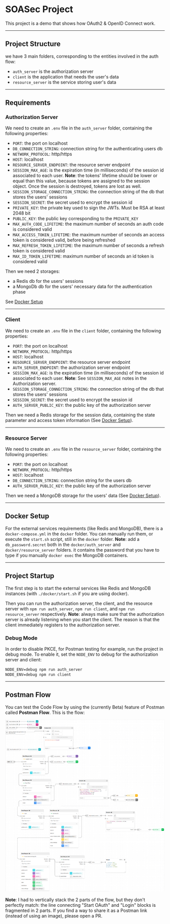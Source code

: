 # SOASec Project
This project is a demo that shows how OAuth2 & OpenID Connect work. 

---

## Project Structure
we have 3 main folders, corresponding to the entities involved in the auth flow:
- `auth_server` is the authorization server
- `client` is the application that needs the user's data
- `resource_server` is the service storing user's data

---

## Requirements

### Authorization Server
We need to create an `.env` file in the `auth_server` folder, containing the following properties:
- `PORT`: the port on localhost
- `DB_CONNECTION_STRING`: connection string for the authenticating users db
- `NETWORK_PROTOCOL`: http/https
- `HOST`: localhost
- `RESOURCE_SERVER_ENDPOINT`: the resource server endpoint
- `SESSION_MAX_AGE`: is the expiration time (in milliseconds) of the session id associated to each user. **Note**: the tokens' lifetime should be lower or equal than this value, because tokens are assigned to the session object. Once the session is destroyed, tokens are lost as well.
- `SESSION_STORAGE_CONNECTION_STRING`: the connection string of the db that stores the users' sessions
- `SESSION_SECRET`: the secret used to encrypt the session id
- `PRIVATE_KEY`: the private key used to sign the JWTs. Must be RSA at least 2048 bit
- `PUBLIC_KEY`: the public key corresponding to the `PRIVATE_KEY`
- `MAX_AUTH_CODE_LIFETIME`: the maximum number of seconds an auth code is considered valid
- `MAX_ACCESS_TOKEN_LIFETIME`: the maximum number of seconds an access token is considered valid, before being refreshed
- `MAX_REFRESH_TOKEN_LIFETIME`: the maximum number of seconds a refresh token is considered valid
- `MAX_ID_TOKEN_LIFETIME`: maximum number of seconds an id token is considered valid

Then we need 2 storages:
- a Redis db for the users' sessions
- a MongoDb db for the users' necessary data for the authentication phase 

See [Docker Setup](#docker-setup)

---

### Client

We need to create an `.env` file in the `client` folder, containing the following properties:
- `PORT`: the port on localhost
- `NETWORK_PROTOCOL`: http/https
- `HOST`: localhost
- `RESOURCE_SERVER_ENDPOINT`: the resource server endpoint
- `AUTH_SERVER_ENDPOINT`: the authorization server endpoint
- `SESSION_MAX_AGE`: is the expiration time (in milliseconds) of the session id associated to each user. **Note**: See `SESSION_MAX_AGE` notes in the Authorization server.
- `SESSION_STORAGE_CONNECTION_STRING`: the connection string of the db that stores the users' sessions
- `SESSION_SECRET`: the secret used to encrypt the session id
- `AUTH_SERVER_PUBLIC_KEY`: the public key of the authorization server

Then we need a Redis storage for the session data, containing the state parameter and access token information (See [Docker Setup](#docker-setup)).

---

### Resource Server

We need to create an `.env` file in the `resource_server` folder, containing the following properties:
- `PORT`: the port on localhost
- `NETWORK_PROTOCOL`: http/https
- `HOST`: localhost
- `DB_CONNECTION_STRING`: connection string for the users db
- `AUTH_SERVER_PUBLIC_KEY`: the public key of the authorization server

Then we need a MongoDB storage for the users' data (See [Docker Setup](#docker-setup)).

---

## Docker Setup

For the external services requirements (like Redis and MongoDB), there is a `docker-compose.yml` in the `docker` folder. You can manually run them, or execute the `start.sh` script, still in the `docker` folder. **Note**: add a `db_password.secret` both in the `docker/auth_server` and `docker/resource_server` folders. it contains the password that you have to type if you manually `docker exec` the MongoDB containers. 

---

## Project Startup
The first step is to start the external services like Redis and MongoDB instances (with `./docker/start.sh` if you are using docker). 

Then you can run the authorization server, the client, and the resource server with `npm run auth_server`, `npm run client`, and `npm run resource_server` respectively. **Note**: always make sure that the authorization server is already listening when you start the client. The reason is that the client immediately registers to the authorization server.

### Debug Mode
In order to disable PKCE, for Postman testing for example, run the project in debug mode. To enable it, set the `NODE_ENV` to debug for the authorization server and client:

```
NODE_ENV=debug npm run auth_server
NODE_ENV=debug npm run client
```

---

## Postman Flow

You can test the Code Flow by using the (currently Beta) feature of Postman called **Postman Flow**. This is the flow:

![Code Flow Successful](./public/postman_flow.png)

**Note**: I had to vertically stack the 2 parts of the flow, but they don't perfectly match: the line connecting "Start OAuth" and "Login" blocks is fragmented in 2 parts. If you find a way to share it as a Postman link (instead of using an image), please open a PR.

